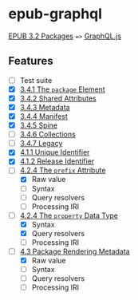 # epub-graphql

[EPUB 3.2 Packages](https://w3c.github.io/publ-epub-revision/epub32/spec/epub-packages.html) `=>` [GraphQL.js](https://graphql.org/graphql-js/)

## Features
- [ ] Test suite
- [x] [3.4.1 The `package` Element](https://w3c.github.io/publ-epub-revision/epub32/spec/epub-packages.html#sec-package-elem)
- [x] [3.4.2 Shared Attributes](https://w3c.github.io/publ-epub-revision/epub32/spec/epub-packages.html#sec-shared-attrs)
- [x] [3.4.3 Metadata](https://w3c.github.io/publ-epub-revision/epub32/spec/epub-packages.html#sec-pkg-metadata)
- [x] [3.4.4 Manifest](https://w3c.github.io/publ-epub-revision/epub32/spec/epub-packages.html#sec-pkg-manifest)
- [x] [3.4.5 Spine](https://w3c.github.io/publ-epub-revision/epub32/spec/epub-packages.html#sec-pkg-spine)
- [ ] [3.4.6 Collections](https://w3c.github.io/publ-epub-revision/epub32/spec/epub-packages.html#sec-pkg-collections)
- [ ] [3.4.7 Legacy](https://w3c.github.io/publ-epub-revision/epub32/spec/epub-packages.html#sec-pkg-legacy)
- [x] [4.1.1 Unique Identifier](https://w3c.github.io/publ-epub-revision/epub32/spec/epub-packages.html#sec-metadata-elem-identifiers-uid)
- [x] [4.1.2 Release Identifier](https://w3c.github.io/publ-epub-revision/epub32/spec/epub-packages.html#sec-metadata-elem-identifiers-pid)
- [ ] [4.2.4 The `prefix` Attribute](https://w3c.github.io/publ-epub-revision/epub32/spec/epub-packages.html#sec-prefix-attr)
  - [x] Raw value
  - [ ] Syntax
  - [ ] Query resolvers
  - [ ] Processing IRI
- [ ] [4.2.4 The `property` Data Type](https://w3c.github.io/publ-epub-revision/epub32/spec/epub-packages.html#sec-property-datatype)
  - [x] Syntax
  - [x] Query resolvers
  - [ ] Processing IRI
- [ ] [4.3 Package Rendering Metadata](https://w3c.github.io/publ-epub-revision/epub32/spec/epub-packages.html#sec-package-metadata-rendering)
  - [x] Raw value
  - [ ] Syntax
  - [ ] Query resolvers
  - [ ] Processing IRI
